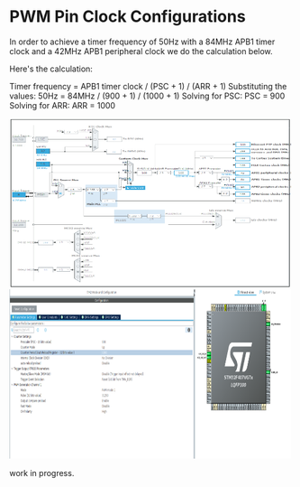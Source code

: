 # PWM Pin Clock Configurations

In order to achieve a timer frequency of 50Hz with a 84MHz APB1 timer clock and a 42MHz APB1 peripheral clock we do the calculation below.

Here's the calculation:

Timer frequency = APB1 timer clock / (PSC + 1) / (ARR + 1)
Substituting the values: 50Hz = 84MHz / (900 + 1) / (1000 + 1)
Solving for PSC: PSC = 900
Solving for ARR: ARR = 1000

<img src="./clock_config.png" alt="MarineGEO circle logo" style="height: 300px; width:500px;"/>


<img src="./prescalor.png" alt="MarineGEO circle logo" style="height: 300px; width:500px;"/>

work in progress. 
